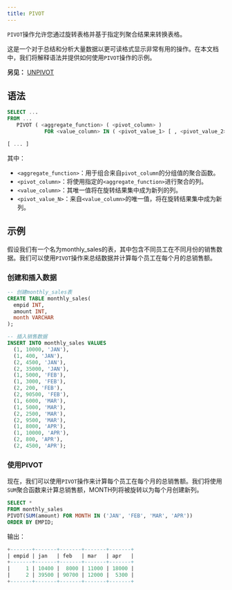 ```yaml
---
title: PIVOT
---
```


`PIVOT`操作允许您通过旋转表格并基于指定列聚合结果来转换表格。

这是一个对于总结和分析大量数据以更可读格式显示非常有用的操作。在本文档中，我们将解释语法并提供如何使用`PIVOT`操作的示例。

**另见：**
[UNPIVOT](./05-query-unpivot.md)


## 语法

```sql
SELECT ...
FROM ...
   PIVOT ( <aggregate_function> ( <pivot_column> )
            FOR <value_column> IN ( <pivot_value_1> [ , <pivot_value_2> ... ] ) )

[ ... ]
```

其中：
* `<aggregate_function>`：用于组合来自`pivot_column`的分组值的聚合函数。
* `<pivot_column>`：将使用指定的`<aggregate_function>`进行聚合的列。
* `<value_column>`：其唯一值将在旋转结果集中成为新列的列。
* `<pivot_value_N>`：来自`<value_column>`的唯一值，将在旋转结果集中成为新列。


## 示例

假设我们有一个名为monthly_sales的表，其中包含不同员工在不同月份的销售数据。我们可以使用`PIVOT`操作来总结数据并计算每个员工在每个月的总销售额。

### 创建和插入数据


```sql
-- 创建monthly_sales表
CREATE TABLE monthly_sales(
  empid INT, 
  amount INT, 
  month VARCHAR
);

-- 插入销售数据
INSERT INTO monthly_sales VALUES
  (1, 10000, 'JAN'),
  (1, 400, 'JAN'),
  (2, 4500, 'JAN'),
  (2, 35000, 'JAN'),
  (1, 5000, 'FEB'),
  (1, 3000, 'FEB'),
  (2, 200, 'FEB'),
  (2, 90500, 'FEB'),
  (1, 6000, 'MAR'),
  (1, 5000, 'MAR'),
  (2, 2500, 'MAR'),
  (2, 9500, 'MAR'),
  (1, 8000, 'APR'),
  (1, 10000, 'APR'),
  (2, 800, 'APR'),
  (2, 4500, 'APR');
```

### 使用PIVOT

现在，我们可以使用`PIVOT`操作来计算每个员工在每个月的总销售额。我们将使用`SUM`聚合函数来计算总销售额，MONTH列将被旋转以为每个月创建新列。

```sql
SELECT * 
FROM monthly_sales
PIVOT(SUM(amount) FOR MONTH IN ('JAN', 'FEB', 'MAR', 'APR'))
ORDER BY EMPID;
```

输出：
```sql
+-------+-------+-------+-------+-------+
| empid | jan   | feb   | mar   | apr   |
+-------+-------+-------+-------+-------+
|     1 | 10400 |  8000 | 11000 | 18000 |
|     2 | 39500 | 90700 | 12000 |  5300 |
+-------+-------+-------+-------+-------+
```